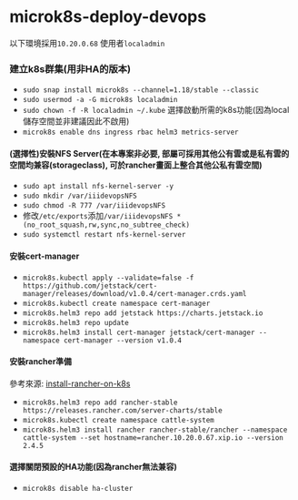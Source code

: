 # microk8s-deploy-devops

以下環境採用`10.20.0.68` 使用者`localadmin`

### 建立k8s群集(用非HA的版本)
* `sudo snap install microk8s --channel=1.18/stable --classic`
* `sudo usermod -a -G microk8s localadmin`
* `sudo chown -f -R localadmin ~/.kube`
選擇啟動所需的k8s功能(因為local儲存空間並非建議因此不啟用)
* `microk8s enable dns ingress rbac helm3 metrics-server`
#### (選擇性)安裝NFS Server(在本專案非必要, 部屬可採用其他公有雲或是私有雲的空間均兼容(storageclass), 可於rancher畫面上整合其他公私有雲空間)
* `sudo apt install nfs-kernel-server -y`
* `sudo mkdir /var/iiidevopsNFS`
* `sudo chmod -R 777 /var/iiidevopsNFS`
* 修改`/etc/exports`添加`/var/iiidevopsNFS *(no_root_squash,rw,sync,no_subtree_check)`
* `sudo systemctl restart nfs-kernel-server`

#### 安裝cert-manager
* `microk8s.kubectl apply --validate=false -f https://github.com/jetstack/cert-manager/releases/download/v1.0.4/cert-manager.crds.yaml`
* `microk8s.kubectl create namespace cert-manager`
* `microk8s.helm3 repo add jetstack https://charts.jetstack.io`
* `microk8s.helm3 repo update`
* `microk8s.helm3 install cert-manager jetstack/cert-manager --namespace cert-manager --version v1.0.4`
#### 安裝rancher準備
參考來源: [install-rancher-on-k8s](https://rancher.com/docs/rancher/v2.x/en/installation/install-rancher-on-k8s/)
* `microk8s.helm3 repo add rancher-stable https://releases.rancher.com/server-charts/stable`
* `microk8s.kubectl create namespace cattle-system`
* `microk8s.helm3 install rancher rancher-stable/rancher --namespace cattle-system --set hostname=rancher.10.20.0.67.xip.io --version 2.4.5`

#### 選擇關閉預設的HA功能(因為rancher無法兼容)
* `microk8s disable ha-cluster`
